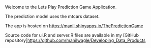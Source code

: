 Welcome to the Lets Play Prediction Game Application.

The prediction model uses the mtcars dataset. 

The app is hosted on https://manil.shinyapps.io/ThePredictionGame


Source code for ui.R and server.R files are available in my [GitHub repository]https://github.com/manilwagle/Developing_Data_Products
